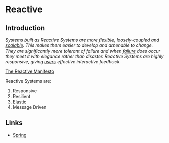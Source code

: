 # Reactive

## Introduction

*Systems built as Reactive Systems are more flexible, loosely-coupled and [scalable](https://www.reactivemanifesto.org/glossary#Scalability).
This makes them easier to develop and amenable to change.
They are significantly more tolerant of failure and when [failure](https://www.reactivemanifesto.org/glossary#Failure) does occur they meet it with elegance rather than disaster.
Reactive Systems are highly responsive, giving [users](https://www.reactivemanifesto.org/glossary#User) effective interactive feedback.*

[The Reactive Manifesto](https://www.reactivemanifesto.org/)

Reactive Systems are:

1. Responsive
2. Resilient
3. Elastic
4. Message Driven

## Links

- [Spring](/docs/CS/Framework/Spring/Spring.md)
